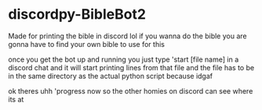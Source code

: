 # discordpy-BibleBot2
Made for printing the bible in discord lol
if you wanna do the bible you are gonna have to find your own bible to use for this


once you get the bot up and running you just type
'start [file name]
in a discord chat and it will start printing lines from that file and the file has to be in the same directory as the actual python script because idgaf

ok theres uhh 'progress now so the other homies on discord can see where its at

